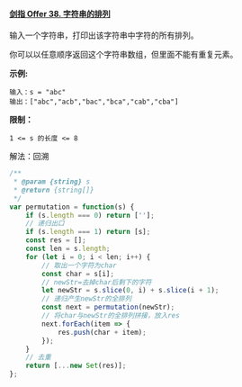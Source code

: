 #### [剑指 Offer 38. 字符串的排列](https://leetcode-cn.com/problems/zi-fu-chuan-de-pai-lie-lcof/)

输入一个字符串，打印出该字符串中字符的所有排列。

你可以以任意顺序返回这个字符串数组，但里面不能有重复元素。

**示例:**

```
输入：s = "abc"
输出：["abc","acb","bac","bca","cab","cba"]
```

**限制：**

```
1 <= s 的长度 <= 8
```

解法：回溯

```javascript
/**
 * @param {string} s
 * @return {string[]}
 */
var permutation = function(s) {
    if (s.length === 0) return [''];
    // 递归出口
    if (s.length === 1) return [s];
    const res = [];
    const len = s.length;
    for (let i = 0; i < len; i++) {
        // 取出一个字符为char
        const char = s[i];
        // newStr=去掉char后剩下的字符
        let newStr = s.slice(0, i) + s.slice(i + 1);
        // 递归产生newStr的全排列
        const next = permutation(newStr);
        // 将char与newStr的全排列拼接，放入res
        next.forEach(item => {
            res.push(char + item);
        });
    }
    // 去重
    return [...new Set(res)];
};
```

